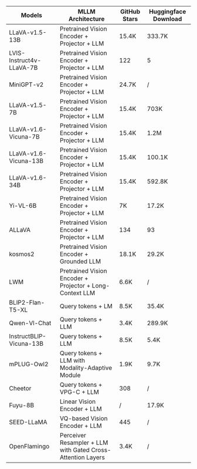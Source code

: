 | Models                        | MLLM Architecture                                      | GitHub Stars | Huggingface Download |
|-------------------------------|-------------------------------------------------------|--------------|----------------------|
| LLaVA-v1.5-13B                | Pretrained Vision Encoder + Projector + LLM           | 15.4K        | 333.7K               |
| LVIS-Instruct4v-LLaVA-7B      | Pretrained Vision Encoder + Projector + LLM           | 122          | 5                    |
| MiniGPT-v2                    | Pretrained Vision Encoder + Projector + LLM           | 24.7K        | /                    |
| LLaVA-v1.5-7B                 | Pretrained Vision Encoder + Projector + LLM           | 15.4K        | 703K                 |
| LLaVA-v1.6-Vicuna-7B          | Pretrained Vision Encoder + Projector + LLM           | 15.4K        | 1.2M                 |
| LLaVA-v1.6-Vicuna-13B         | Pretrained Vision Encoder + Projector + LLM           | 15.4K        | 100.1K               |
| LLaVA-v1.6-34B                | Pretrained Vision Encoder + Projector + LLM           | 15.4K        | 592.8K               |
| Yi-VL-6B                      | Pretrained Vision Encoder + Projector + LLM           | 7K           | 17.2K                |
| ALLaVA                        | Pretrained Vision Encoder + Projector + LLM           | 134          | 93                   |
| kosmos2                       | Pretrained Vision Encoder + Grounded LLM              | 18.1K        | 29.2K                |
| LWM                           | Pretrained Vision Encoder + Projector + Long-Context LLM | 6.6K      | /                    |
| BLIP2-Flan-T5-XL              | Query tokens + LM                                     | 8.5K         | 35.4K                |
| Qwen-Vl-Chat                  | Query tokens + LLM                                    | 3.4K         | 289.9K               |
| InstructBLIP-Vicuna-13B       | Query tokens + LLM                                    | 8.5K         | 5.4K                 |
| mPLUG-Owl2                    | Query tokens + LLM with Modality-Adaptive Module      | 1.9K         | 9.7K                 |
| Cheetor                       | Query tokens + VPG-C + LLM                            | 308          | /                    |
| Fuyu-8B                       | Linear Vision Encoder + LLM                           | /            | 17.9K                |
| SEED-LLaMA                    | VQ-based Vision Encoder + LLM                         | 445          | /                    |
| OpenFlamingo                  | Perceiver Resampler + LLM with Gated Cross-Attention Layers | 3.4K |/|
